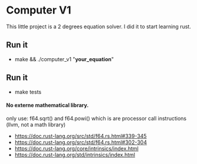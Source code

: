 # Computer V1

This little project is a 2 degrees equation solver.
I did it to start learning rust.

## Run it
- make && ./computer_v1 "__your_equation__"

## Run it
- make tests

#### No externe mathematical library.
only use:
f64.sqrt() and f64.powi() which is are processor call instructions (llvm, not a math library)
- https://doc.rust-lang.org/src/std/f64.rs.html#339-345
- https://doc.rust-lang.org/src/std/f64.rs.html#302-304
- https://doc.rust-lang.org/core/intrinsics/index.html
- https://doc.rust-lang.org/std/intrinsics/index.html
